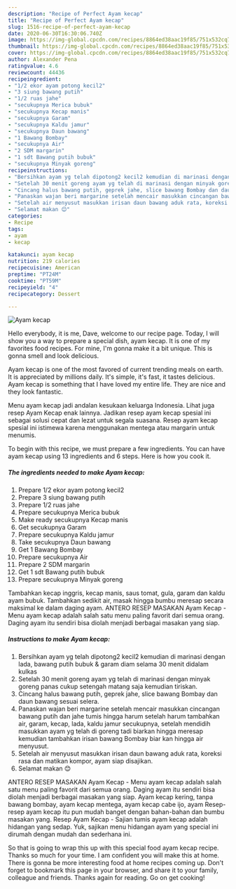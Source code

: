 ```yaml
---
description: "Recipe of Perfect Ayam kecap"
title: "Recipe of Perfect Ayam kecap"
slug: 1516-recipe-of-perfect-ayam-kecap
date: 2020-06-30T16:30:06.740Z
image: https://img-global.cpcdn.com/recipes/8864ed38aac19f85/751x532cq70/ayam-kecap-foto-resep-utama.jpg
thumbnail: https://img-global.cpcdn.com/recipes/8864ed38aac19f85/751x532cq70/ayam-kecap-foto-resep-utama.jpg
cover: https://img-global.cpcdn.com/recipes/8864ed38aac19f85/751x532cq70/ayam-kecap-foto-resep-utama.jpg
author: Alexander Pena
ratingvalue: 4.6
reviewcount: 44436
recipeingredient:
- "1/2 ekor ayam potong kecil2"
- "3 siung bawang putih"
- "1/2 ruas jahe"
- "secukupnya Merica bubuk"
- "secukupnya Kecap manis"
- "secukupnya Garam"
- "secukupnya Kaldu jamur"
- "secukupnya Daun bawang"
- "1 Bawang Bombay"
- "secukupnya Air"
- "2 SDM margarin"
- "1 sdt Bawang putih bubuk"
- "secukupnya Minyak goreng"
recipeinstructions:
- "Bersihkan ayam yg telah dipotong2 kecil2 kemudian di marinasi dengan lada, bawang putih bubuk &amp; garam diam selama 30 menit didalam kulkas"
- "Setelah 30 menit goreng ayam yg telah di marinasi dengan minyak goreng panas cukup setengah matang saja kemudian tiriskan."
- "Cincang halus bawang putih, geprek jahe, slice bawang Bombay dan daun bawang sesuai selera."
- "Panaskan wajan beri margarine setelah mencair masukkan cincangan bawang putih dan jahe tumis hingga harum setelah harum tambahkan air, garam, kecap, lada, kaldu jamur secukupnya, setelah mendidih masukkan ayam yg telah di goreng tadi biarkan hingga meresap kemudian tambahkan irisan bawang Bombay biar kan hingga air menyusut."
- "Setelah air menyusut masukkan irisan daun bawang aduk rata, koreksi rasa dan matikan kompor, ayam siap disajikan."
- "Selamat makan 😊"
categories:
- Recipe
tags:
- ayam
- kecap

katakunci: ayam kecap 
nutrition: 219 calories
recipecuisine: American
preptime: "PT24M"
cooktime: "PT59M"
recipeyield: "4"
recipecategory: Dessert

---
```



![Ayam kecap](https://img-global.cpcdn.com/recipes/8864ed38aac19f85/751x532cq70/ayam-kecap-foto-resep-utama.jpg)

Hello everybody, it is me, Dave, welcome to our recipe page. Today, I will show you a way to prepare a special dish, ayam kecap. It is one of my favorites food recipes. For mine, I'm gonna make it a bit unique. This is gonna smell and look delicious.

Ayam kecap is one of the most favored of current trending meals on earth. It is appreciated by millions daily. It's simple, it's fast, it tastes delicious. Ayam kecap is something that I have loved my entire life. They are nice and they look fantastic.

Menu ayam kecap jadi andalan kesukaan keluarga Indonesia. Lihat juga resep Ayam Kecap enak lainnya. Jadikan resep ayam kecap spesial ini sebagai solusi cepat dan lezat untuk segala suasana. Resep ayam kecap spesial ini istimewa karena menggunakan mentega atau margarin untuk menumis.


To begin with this recipe, we must prepare a few ingredients. You can have ayam kecap using 13 ingredients and 6 steps. Here is how you cook it.

<!--inarticleads1-->

##### The ingredients needed to make Ayam kecap:

1. Prepare 1/2 ekor ayam potong kecil2
1. Prepare 3 siung bawang putih
1. Prepare 1/2 ruas jahe
1. Prepare secukupnya Merica bubuk
1. Make ready secukupnya Kecap manis
1. Get secukupnya Garam
1. Prepare secukupnya Kaldu jamur
1. Take secukupnya Daun bawang
1. Get 1 Bawang Bombay
1. Prepare secukupnya Air
1. Prepare 2 SDM margarin
1. Get 1 sdt Bawang putih bubuk
1. Prepare secukupnya Minyak goreng


Tambahkan kecap inggris, kecap manis, saus tomat, gula, garam dan kaldu ayam bubuk. Tambahkan sedikit air, masak hingga bumbu meresap secara maksimal ke dalam daging ayam. ANTERO RESEP MASAKAN Ayam Kecap - Menu ayam kecap adalah salah satu menu paling favorit dari semua orang. Daging ayam itu sendiri bisa diolah menjadi berbagai masakan yang siap. 

<!--inarticleads2-->

##### Instructions to make Ayam kecap:

1. Bersihkan ayam yg telah dipotong2 kecil2 kemudian di marinasi dengan lada, bawang putih bubuk &amp; garam diam selama 30 menit didalam kulkas
1. Setelah 30 menit goreng ayam yg telah di marinasi dengan minyak goreng panas cukup setengah matang saja kemudian tiriskan.
1. Cincang halus bawang putih, geprek jahe, slice bawang Bombay dan daun bawang sesuai selera.
1. Panaskan wajan beri margarine setelah mencair masukkan cincangan bawang putih dan jahe tumis hingga harum setelah harum tambahkan air, garam, kecap, lada, kaldu jamur secukupnya, setelah mendidih masukkan ayam yg telah di goreng tadi biarkan hingga meresap kemudian tambahkan irisan bawang Bombay biar kan hingga air menyusut.
1. Setelah air menyusut masukkan irisan daun bawang aduk rata, koreksi rasa dan matikan kompor, ayam siap disajikan.
1. Selamat makan 😊


ANTERO RESEP MASAKAN Ayam Kecap - Menu ayam kecap adalah salah satu menu paling favorit dari semua orang. Daging ayam itu sendiri bisa diolah menjadi berbagai masakan yang siap. Ayam kecap kering, tanpa bawang bombay, ayam kecap mentega, ayam kecap cabe ijo, ayam Resep-resep ayam kecap itu pun mudah banget dengan bahan-bahan dan bumbu masakan yang. Resep Ayam Kecap - Sajian tumis ayam kecap adalah hidangan yang sedap. Yuk, sajikan menu hidangan ayam yang special ini dirumah dengan mudah dan sederhana ini. 

So that is going to wrap this up with this special food ayam kecap recipe. Thanks so much for your time. I am confident you will make this at home. There is gonna be more interesting food at home recipes coming up. Don't forget to bookmark this page in your browser, and share it to your family, colleague and friends. Thanks again for reading. Go on get cooking!

